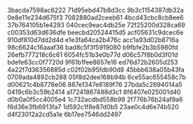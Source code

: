 3bacda7598ac6222
71d95ebd47b8d3cc
9b3c1154387db32a
0e8e11e234d675f3
7082880ad2ceeb61
4bcd43cbc8cb8ee6
37b764105b1e4293
040cec9eac4db25e
72f25200d328ca69
c00353d63d636dfe
beecbd20524415d5
acf05631c9dcec6e
910df810d7dd2d4d
e1e3fa64ca2b476c
acc1a93d02b8716a
98c6624c16aaaf36
bad8c5f3f5919080
b9fbfe2b3b5980fd
26efb777218c6c61
6054fc51b3e0b77d
d06c57f8b0d3f01d
bdefe63cc0f7720d
9f61b1fee8657e16
ed76d72b2605d253
4a22f7d36356885d
c02f02b95fdb90d8
45bbb638a05b43fa
0709ada4892cb288
05f8d2dee168b94b
6ce55ac655458c7b
d00621c4b8778e06
867e1347e6189f76
27bda5c2694014a5
0419c6b3c59b2414
a17241867488d3c1
8f6407e025001d40
d0b0a0f5cc4005e4
1c732acdbd558b99
2f776b76b24af9a6
f6d36e3fb6913fa7
1d592c1f8e87d0b5
23ae0c4d6e74b520
d4f23012a2cd5a1e
6b17ee7546dd2497
